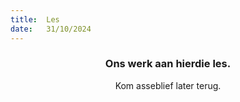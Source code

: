 ```yaml
---
title:  Les
date:   31/10/2024
---
```


### <center>Ons werk aan hierdie les.</center>
<center>Kom asseblief later terug.</center>